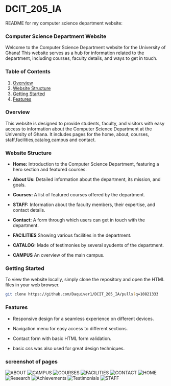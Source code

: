 # DCIT_205_IA
README for my computer science department website:

### Computer Science Department Website

Welcome to the Computer Science Department website for the University of Ghana! 
This website serves as a hub for information related to the department, including courses, faculty details, and ways to get in touch.

### Table of Contents

1. [Overview](#overview)
2. [Website Structure](#website-structure)
3. [Getting Started](#getting-started)
4. [Features](#features)

### Overview

This website is designed to provide students, faculty, and visitors with easy access to information about the Computer Science Department
at the University of Ghana. It includes pages for the home, about, courses, staff,facilities,catalog,campus and contact.

### Website Structure

- **Home:** Introduction to the Computer Science Department, featuring a hero section and featured courses.
  
- **About Us:** Detailed information about the department, its mission, and goals.
  
- **Courses:** A list of featured courses offered by the department.
  
- **STAFF:** Information about the faculty members, their expertise, and contact details.
  
- **Contact:** A form through which users can get in touch with the department.

- **FACILITIES** Showing various facilities in the department.

- **CATALOG:** Made of testimonies by several syudents of the department.

- **CAMPUS** An overview of the main campus.

### Getting Started

To view the website locally, simply clone the repository and open the HTML files in your web browser.

```bash
git clone https://github.com/Daquiver1/DCIT_205_IA/pulls?q=10821333
```

### Features

- Responsive design for a seamless experience on different devices.
  
- Navigation menu for easy access to different sections.
  
- Contact form with basic HTML form validation.

- basic css was also used for great design techniques.


### screenshot of pages
![ABOUT](ABOUTpage.png)
![CAMPUS](CAMPUS.png)
![COURSES](COURSES.png)
![FACILITIES](FACILITIES.png)
![CONTACT](CONTACTPAGE.png)
![HOME](HOME.png)
![Research](Projects.png)
![Achievements](Achievements.png)
![Testimonials](CATALOG.png)
![STAFF](STAFF.png)

